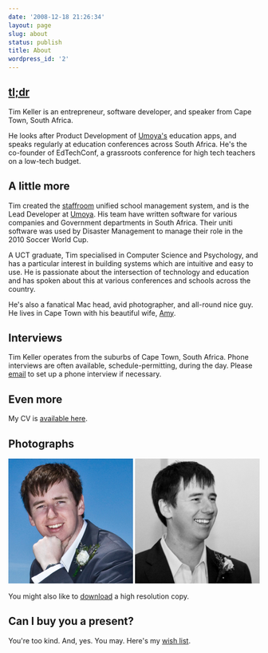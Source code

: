 ```yaml
---
date: '2008-12-18 21:26:34'
layout: page
slug: about
status: publish
title: About
wordpress_id: '2'
---
```


## [tl;dr](https://en.wiktionary.org/wiki/TL;DR)

Tim Keller is an entrepreneur, software developer, and speaker from Cape Town, South Africa.

He looks after Product Development of [Umoya's](http://umoya.net) education apps, and speaks regularly at education conferences across South Africa. He's the co-founder of EdTechConf, a grassroots conference for high tech teachers on a low-tech budget.

## A little more

Tim created the [staffroom](http://mystaffroom.net) unified school management system, and is the Lead Developer at [Umoya](http://umoya.net). His team have written software for various companies and Government departments in South Africa. Their uniti software was used by Disaster Management to manage their role in the 2010 Soccer World Cup.

A UCT graduate, Tim specialised in Computer Science and Psychology, and has a particular interest in building systems which are intuitive and easy to use. He is passionate about the intersection of technology and education and has spoken about this at various conferences and schools across the country.

He's also a fanatical Mac head, avid photographer, and all-round nice guy. He lives in Cape Town with his beautiful wife, [Amy](http://cre8thoughts.com).

## Interviews

Tim Keller operates from the suburbs of Cape Town, South Africa. Phone interviews are often available, schedule-permitting, during the day. Please [email](/contact) to set up a phone interview if necessary.

## Even more

My CV is [available here](/cv).

## Photographs

<img src="/img/bio-tim-colour.jpg" class="img img-rounded" width="250px">
<img src="/img/bio-tim-bw.jpg" class="img img-rounded" width="250px">

You might also like to <a href="/img/bio-tim-colour-full.jpg" target="_blank">download</a> a high resolution copy.

## Can I buy you a present?

You're too kind. And, yes. You may. Here's my <a href="http://www.amazon.com/registry/wishlist/12RF3H3TXA7CX/ref=cm_wl_rlist_go_o_T1-1" target="_blank">wish list</a>.